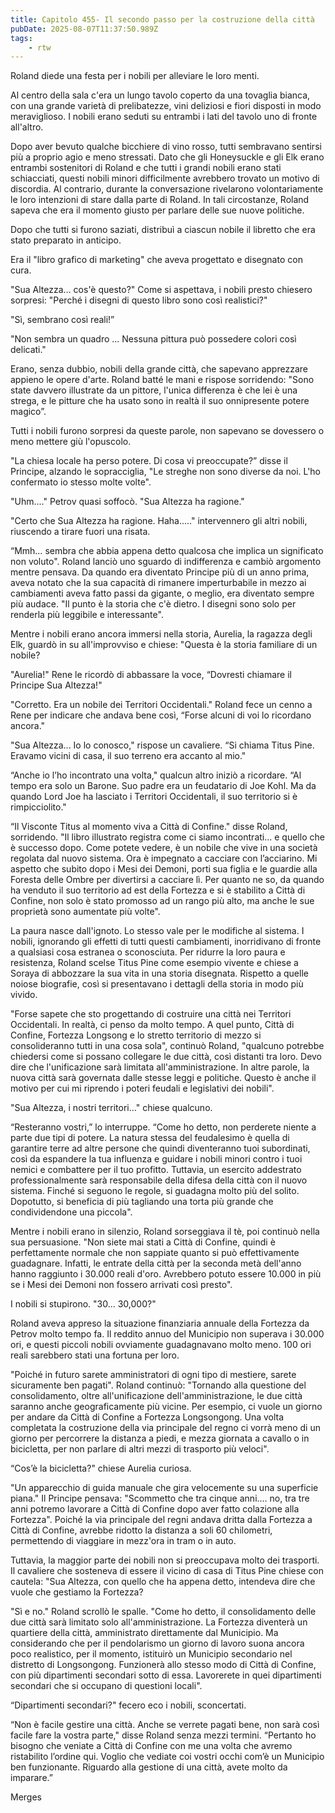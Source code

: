 ```yaml
---
title: Capitolo 455- Il secondo passo per la costruzione della città
pubDate: 2025-08-07T11:37:50.989Z
tags:
    - rtw
---
```







Roland diede una festa per i nobili per alleviare le loro menti.


Al centro della sala c'era un lungo tavolo coperto da una tovaglia bianca, con una grande varietà di prelibatezze, vini deliziosi e fiori disposti in modo meraviglioso. I nobili erano seduti su entrambi i lati del tavolo uno di fronte all'altro.


Dopo aver bevuto qualche bicchiere di vino rosso, tutti sembravano sentirsi più a proprio agio e meno stressati. Dato che gli Honeysuckle e gli Elk erano entrambi sostenitori di Roland e che tutti i grandi nobili erano stati schiacciati, questi nobili minori difficilmente avrebbero trovato un motivo di discordia. Al contrario, durante la conversazione rivelarono volontariamente le loro intenzioni di stare dalla parte di Roland. In tali circostanze, Roland sapeva che era il momento giusto per parlare delle sue nuove politiche.


Dopo che tutti si furono saziati, distribuì a ciascun nobile il libretto che era stato preparato in anticipo.


Era il "libro grafico di marketing" che aveva progettato e disegnato con cura.


"Sua Altezza… cos'è questo?" Come si aspettava, i nobili presto chiesero sorpresi: "Perché i disegni di questo libro sono così realistici?"


"Sì, sembrano così reali!”


"Non sembra un quadro ... Nessuna pittura può possedere colori così delicati."


Erano, senza dubbio, nobili della grande città, che sapevano apprezzare appieno le opere d'arte. Roland batté le mani e rispose sorridendo: "Sono state davvero illustrate da un pittore, l'unica differenza è che lei è una strega, e le pitture che ha usato sono in realtà il suo onnipresente potere magico”.


Tutti i nobili furono sorpresi da queste parole, non sapevano se dovessero o meno mettere giù l'opuscolo.


"La chiesa locale ha perso potere. Di cosa vi preoccupate?” disse il Principe, alzando le sopracciglia, "Le streghe non sono diverse da noi. L'ho confermato io stesso molte volte".


"Uhm...." Petrov quasi soffocò. "Sua Altezza ha ragione."


"Certo che Sua Altezza ha ragione. Haha....." intervennero gli altri nobili, riuscendo a tirare fuori una risata.


“Mmh… sembra che abbia appena detto qualcosa che implica un significato non voluto". Roland lanciò uno sguardo di indifferenza e cambiò argomento mentre pensava. Da quando era diventato Principe più di un anno prima, aveva notato che la sua capacità di rimanere imperturbabile in mezzo ai cambiamenti aveva fatto passi da gigante, o meglio, era diventato sempre più audace. "Il punto è la storia che c'è dietro. I disegni sono solo per renderla più leggibile e interessante".


Mentre i nobili erano ancora immersi nella storia, Aurelia, la ragazza degli Elk, guardò in su all'improvviso e chiese: "Questa è la storia familiare di un nobile?


"Aurelia!" Rene le ricordò di abbassare la voce, “Dovresti chiamare il Principe Sua Altezza!"


"Corretto. Era un nobile dei Territori Occidentali." Roland fece un cenno a Rene per indicare che andava bene così, “Forse alcuni di voi lo ricordano ancora."


"Sua Altezza... Io lo conosco," rispose un cavaliere. “Si chiama Titus Pine. Eravamo vicini di casa, il suo terreno era accanto al mio."


“Anche io l’ho incontrato una volta," qualcun altro iniziò a ricordare. “Al tempo era solo un Barone. Suo padre era un feudatario di Joe Kohl. Ma da quando Lord Joe ha lasciato i Territori Occidentali, il suo territorio si è rimpicciolito."


“Il Visconte Titus al momento viva a Città di Confine." disse Roland, sorridendo. "Il libro illustrato registra come ci siamo incontrati... e quello che è successo dopo. Come potete vedere, è un nobile che vive in una società regolata dal nuovo sistema. Ora è impegnato a cacciare con l’acciarino. Mi aspetto che subito dopo i Mesi dei Demoni, porti sua figlia e le guardie alla Foresta delle Ombre per divertirsi a cacciare lì. Per quanto ne so, da quando ha venduto il suo territorio ad est della Fortezza e si è stabilito a Città di Confine, non solo è stato promosso ad un rango più alto, ma anche le sue proprietà sono aumentate più volte".


La paura nasce dall'ignoto. Lo stesso vale per le modifiche al sistema. I nobili, ignorando gli effetti di tutti questi cambiamenti, inorridivano di fronte a qualsiasi cosa estranea o sconosciuta. Per ridurre la loro paura e resistenza, Roland scelse Titus Pine come esempio vivente e chiese a Soraya di abbozzare la sua vita in una storia disegnata. Rispetto a quelle noiose biografie, così si presentavano i dettagli della storia in modo più vivido.


"Forse sapete che sto progettando di costruire una città nei Territori Occidentali. In realtà, ci penso da molto tempo. A quel punto, Città di Confine, Fortezza Longsong e lo stretto territorio di mezzo si consolideranno tutti in una cosa sola", continuò Roland, "qualcuno potrebbe chiedersi come si possano collegare le due città, così distanti tra loro. Devo dire che l'unificazione sarà limitata all'amministrazione. In altre parole, la nuova città sarà governata dalle stesse leggi e politiche. Questo è anche il motivo per cui mi riprendo i poteri feudali e legislativi dei nobili".


"Sua Altezza, i nostri territori..." chiese qualcuno.


“Resteranno vostri,” lo interruppe. “Come ho detto, non perderete niente a parte due tipi di potere. La natura stessa del feudalesimo è quella di garantire terre ad altre persone che quindi diventeranno tuoi subordinati, così da espandere la tua influenza e guidare i nobili minori contro i tuoi nemici e combattere per il tuo profitto. Tuttavia, un esercito addestrato professionalmente sarà responsabile della difesa della città con il nuovo sistema. Finché si seguono le regole, si guadagna molto più del solito. Dopotutto, si beneficia di più tagliando una torta più grande che condividendone una piccola".


Mentre i nobili erano in silenzio, Roland sorseggiava il tè, poi continuò nella sua persuasione. "Non siete mai stati a Città di Confine, quindi è perfettamente normale che non sappiate quanto si può effettivamente guadagnare. Infatti, le entrate della città per la seconda metà dell'anno hanno raggiunto i 30.000 reali d'oro. Avrebbero potuto essere 10.000 in più se i Mesi dei Demoni non fossero arrivati così presto".


I nobili si stupirono. "30... 30,000?"


Roland aveva appreso la situazione finanziaria annuale della Fortezza da Petrov molto tempo fa. Il reddito annuo del Municipio non superava i 30.000 ori, e questi piccoli nobili ovviamente guadagnavano molto meno. 100 ori reali sarebbero stati una fortuna per loro.


"Poiché in futuro sarete amministratori di ogni tipo di mestiere, sarete sicuramente ben pagati". Roland continuò: "Tornando alla questione del consolidamento, oltre all'unificazione dell'amministrazione, le due città saranno anche geograficamente più vicine. Per esempio, ci vuole un giorno per andare da Città di Confine a Fortezza Longsongong. Una volta completata la costruzione della via principale del regno ci vorrà meno di un giorno per percorrere la distanza a piedi, e mezza giornata a cavallo o in bicicletta, per non parlare di altri mezzi di trasporto più veloci".


“Cos’è la bicicletta?" chiese Aurelia curiosa.


"Un apparecchio di guida manuale che gira velocemente su una superficie piana." Il Principe pensava: "Scommetto che tra cinque anni.... no, tra tre anni potremo lavorare a Città di Confine dopo aver fatto colazione alla Fortezza". Poiché la via principale del regni andava dritta dalla Fortezza a Città di Confine, avrebbe ridotto la distanza a soli 60 chilometri, permettendo di viaggiare in mezz'ora in tram o in auto.


Tuttavia, la maggior parte dei nobili non si preoccupava molto dei trasporti. Il cavaliere che sosteneva di essere il vicino di casa di Titus Pine chiese con cautela: "Sua Altezza, con quello che ha appena detto, intendeva dire che vuole che gestiamo la Fortezza?


"Sì e no." Roland scrollò le spalle. "Come ho detto, il consolidamento delle due città sarà limitato solo all'amministrazione. La Fortezza diventerà un quartiere della città, amministrato direttamente dal Municipio. Ma considerando che per il pendolarismo un giorno di lavoro suona ancora poco realistico, per il momento, istituirò un Municipio secondario nel distretto di Longsongong. Funzionerà allo stesso modo di Città di Confine, con più dipartimenti secondari sotto di essa. Lavorerete in quei dipartimenti secondari che si occupano di questioni locali".


“Dipartimenti secondari?" fecero eco i nobili, sconcertati.


“Non è facile gestire una città. Anche se verrete pagati bene, non sarà così facile fare la vostra parte," disse Roland senza mezzi termini. “Pertanto ho bisogno che veniate a Città di Confine con me una volta che avremo ristabilito l’ordine qui. Voglio che vediate coi vostri occhi com’è un Municipio ben funzionante. Riguardo alla gestione di una città, avete molto da imparare.”






Merges




















                                


                                



